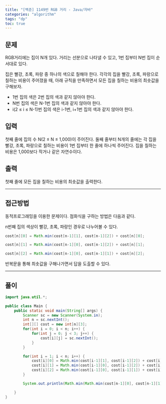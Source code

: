 ```yaml
---
title: "[백준] 1149번 RGB 거리 - Java/자바"
categories: "algorithm"
tags: "dp"
toc: true
---
```




## 문제

RGB거리에는 집이 N개 있다. 거리는 선분으로 나타낼 수 있고, 1번 집부터 N번 집이 순서대로 있다.

집은 빨강, 초록, 파랑 중 하나의 색으로 칠해야 한다. 각각의 집을 빨강, 초록, 파랑으로 칠하는 비용이 주어졌을 때, 아래 규칙을 만족하면서 모든 집을 칠하는 비용의 최솟값을 구해보자.

- 1번 집의 색은 2번 집의 색과 같지 않아야 한다.
- N번 집의 색은 N-1번 집의 색과 같지 않아야 한다.
- i(2 ≤ i ≤ N-1)번 집의 색은 i-1번, i+1번 집의 색과 같지 않아야 한다.

## 입력

첫째 줄에 집의 수 N(2 ≤ N ≤ 1,000)이 주어진다. 둘째 줄부터 N개의 줄에는 각 집을 빨강, 초록, 파랑으로 칠하는 비용이 1번 집부터 한 줄에 하나씩 주어진다. 집을 칠하는 비용은 1,000보다 작거나 같은 자연수이다.

## 출력

첫째 줄에 모든 집을 칠하는 비용의 최솟값을 출력한다.







---



## 접근방법



동적프로그래밍을 이용한 문제이다. 점화식을 구하는 방법은 다음과 같다.

n번째 집의 색상이 빨강, 초록, 파랑인 경우로 나누어볼 수 있다.



```java
cost[n][0] = Math.min(cost[n-1][1], cost[n-1][2]) + cost[n][0];
```

```java
cost[n][1] = Math.min(cost[n-1][0], cost[n-1][2]) + cost[n][1];
```

```java
cost[n][2] = Math.min(cost[n-1][0], cost[n-1][1]) + cost[n][2];
```



반복문을 통해 최솟값을 구해나가면서 답을 도출할 수 있다.







---







## 풀이

```java
import java.util.*;

public class Main {
    public static void main(String[] args) {
        Scanner sc = new Scanner(System.in);
        int n = sc.nextInt();
        int[][] cost = new int[n][3];
        for(int i = 0; i < n; i++) {
            for(int j = 0; j < 3; j++) {
                cost[i][j] = sc.nextInt();
            }
        }

        for(int i = 1; i < n; i++) {
            cost[i][0] = Math.min(cost[i-1][1], cost[i-1][2]) + cost[i][0];
            cost[i][1] = Math.min(cost[i-1][0], cost[i-1][2]) + cost[i][1];
            cost[i][2] = Math.min(cost[i-1][0], cost[i-1][1]) + cost[i][2];
        }

        System.out.println(Math.min(Math.min(cost[n-1][0], cost[n-1][1]), cost[n-1][2]));

    }
}
```



